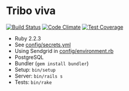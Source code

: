 # Tribo viva

[![Build Status](https://travis-ci.org/codelandev/tribo-viva.svg?branch=master)](https://travis-ci.org/codelandev/tribo-viva)
[![Code Climate](https://codeclimate.com/github/codelandev/tribo-viva/badges/gpa.svg)](https://codeclimate.com/github/codelandev/tribo-viva)
[![Test Coverage](https://codeclimate.com/github/codelandev/tribo-viva/badges/coverage.svg)](https://codeclimate.com/github/codelandev/tribo-viva/coverage)


- Ruby 2.2.3
- See [config/secrets.yml](https://github.com/codelandev/tribo-viva/blob/master/config/secrets.yml)
- Using Sendgrid in [config/environment.rb](https://github.com/codelandev/tribo-viva/blob/master/config/environment.rb)
- PostgreSQL
- Bundler (`gem install bundler`)
- Setup: `bin/setup`
- Server: `bin/rails s`
- Tests: `bin/rake`
